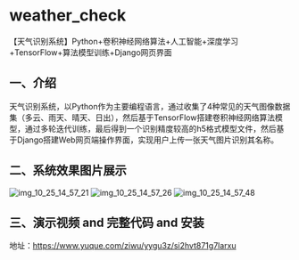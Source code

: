# weather_check
【天气识别系统】Python+卷积神经网络算法+人工智能+深度学习+TensorFlow+算法模型训练+Django网页界面

## 一、介绍
天气识别系统，以Python作为主要编程语言，通过收集了4种常见的天气图像数据集（多云、雨天、晴天、日出），然后基于TensorFlow搭建卷积神经网络算法模型，通过多轮迭代训练，最后得到一个识别精度较高的h5格式模型文件，然后基于Django搭建Web网页端操作界面，实现用户上传一张天气图片识别其名称。

## 二、系统效果图片展示
![img_10_25_14_57_21](https://github.com/user-attachments/assets/ddba36ba-e615-4125-b16e-fbf088a8cd54)
![img_10_25_14_57_26](https://github.com/user-attachments/assets/c50b30e6-f155-4951-a6bb-2dfdc49fe861)
![img_10_25_14_57_48](https://github.com/user-attachments/assets/f327b9e5-7000-4f5a-ab28-5fe649a59bab)
## 三、演示视频 and 完整代码 and 安装
地址：https://www.yuque.com/ziwu/yygu3z/si2hvt871g7larxu
